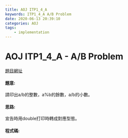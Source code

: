```yaml
---
title: AOJ ITP1_4_A
keywords: ITP1_4_A A/B Problem
date: 2020-06-13 20:39:10
categories: AOJ
tags:
    - implementation
---
```

# AOJ ITP1_4_A - A/B Problem
[題目網址](https://chucs.github.io/site/)

#### 題意:
請印出a/b的整數，a%b的餘數，a/b的小數。
<!-- more -->
#### 思路:
宣告時用double打印時轉成對應型態。

#### 程式碼:
<script src="https://gist.github.com/Daviswww/47638746bfe75731f97d849a2a2801bd.js"></script>